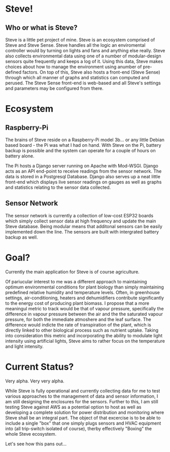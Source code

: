 # Steve!

## Who or what is Steve?

Steve is a little pet project of mine. Steve is an ecosystem comprised of Steve and Steve Sense. 
Steve handles all the logic an enviromental controller would by turning on lights and fans and anything else really. 
Steve also collects environmental data using one of a  number of modular-design sensors quite frequently and keeps a log of it. 
Using this data, Steve makes choices about how to manage the environment using anumber of pre-defined factors. 
On top of this, Steve also hosts a front-end (Steve Sense) through which all manner of graphs and statistics can computed and perused. 
The Steve Sense front-end is web-based and all Steve's settings and parameters may be configured from there. 

# Ecosystem
## Raspberry-Pi
The brains of Steve reside on a Raspberry-Pi model 3b... or any little Debian based board - the Pi was what I had on hand. 
With Steve on the Pi, battery backup is possible and the system can operate for a couple of hours on battery alone. 

The Pi hosts a Django server running on Apache with Mod-WSGI. Django acts as an API end-point to receive readings from the sensor network.
The data is stored in a Postgresql Database.
Django also serves up a neat little front-end which displays live sensor readings on gauges as well as graphs and statistics relating to the sensor data collected.

## Sensor Network
The sensor network is currently a collection of low-cost ESP32 boards which simply collect sensor data at high frequency and update the main Steve database. 
Being modular means that additonal sensors can be easily implemented down the line. 
The sensors are built with intergrated battery backup as well. 

# Goal? 
Currently the main application for Steve is of course agriculture. 

Of pariucular interest to me was a different approach to maintaining optimum environmental conditions for plant biology than simply maintaining predefined relative humidity and temperature levels.
Often, in greenhouse settings, air-conditioning, heaters and dehumidifiers contribute significantly to the energy cost of producing plant biomass. 
I propose that a more meaningul metric to track would be that of vapour pressure, specifically the difference in vapour pressure between the air and the the saturated vapour pressure, for both the immediate atmoshere and the leaf surface. 
The difference would indicte the rate of transpiration of the plant, which is directly linked to other biological process such as nutrient uptake. 
Taking into consideration this metric and incorporating the ability to modulate light intensity using artificial lights, Steve aims to rather focus on the temperature and light intensity. 

# Current Status? 

Very alpha. Very very alpha. 

While Steve is fully operational and currently collecting data for me to test various approaches to the management of data and sensor information, I am still designing the enclosures for the sensors. 
Further to this, I am still testing Steve against AWS as a potential option to host as well as developing a complete solution for power distribution and monitoring where Steve shall be an integral part. 
The object of that excercise is to be able to include a single "box" that one simply plugs sensors and HVAC equipment into (all trip-switch isolated of course), therby effectively "Boxing" the whole Steve ecosystem. 

Let's see how this pans out... 
